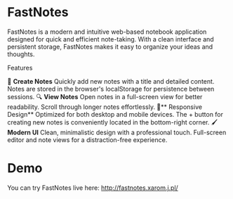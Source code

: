 # FastNotes
FastNotes is a modern and intuitive web-based notebook application designed for quick and efficient note-taking. 
With a clean interface and persistent storage, FastNotes makes it easy to organize your ideas and thoughts.

Features

📝 **Create Notes**
Quickly add new notes with a title and detailed content.
Notes are stored in the browser's localStorage for persistence between sessions.
🔍 **View Notes**
Open notes in a full-screen view for better readability.
Scroll through longer notes effortlessly.
📱** Responsive Design**
Optimized for both desktop and mobile devices.
The + button for creating new notes is conveniently located in the bottom-right corner.
🖌️ **Modern UI**
Clean, minimalistic design with a professional touch.
Full-screen editor and note views for a distraction-free experience.

# Demo
You can try FastNotes live here: 
http://fastnotes.xarom.j.pl/
